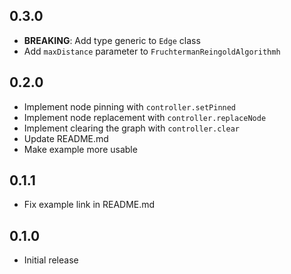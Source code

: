 ## 0.3.0

- **BREAKING**: Add type generic to `Edge` class
- Add `maxDistance` parameter to `FruchtermanReingoldAlgorithmh`

## 0.2.0

- Implement node pinning with `controller.setPinned`
- Implement node replacement with `controller.replaceNode`
- Implement clearing the graph with `controller.clear`
- Update README.md
- Make example more usable

## 0.1.1

- Fix example link in README.md

## 0.1.0

- Initial release
